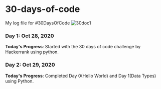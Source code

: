 # 30-days-of-code 
My log file for #30DaysOfCode
![30doc1](https://user-images.githubusercontent.com/63351442/97403706-eb275680-191a-11eb-8b9d-f2e7833eefea.png)

### Day 1: Oct 28, 2020

**Today's Progress**: Started with the 30 days of code challenge by Hackerrank using python.

### Day 2: Oct 29, 2020

**Today's Progress**: Completed Day 0(Hello World) and Day 1(Data Types) using Python. 
